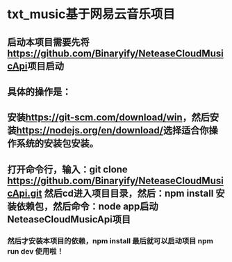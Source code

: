 # txt_music基于网易云音乐项目
## 启动本项目需要先将<a href="https://github.com/Binaryify/NeteaseCloudMusicApi">https://github.com/Binaryify/NeteaseCloudMusicApi</a>项目启动
## 具体的操作是：
## 安装<a href="https://git-scm.com/download/win">https://git-scm.com/download/win</a>，然后安装<a href="https://nodejs.org/en/download/">https://nodejs.org/en/download/</a>选择适合你操作系统的安装包安装。
## 打开命令行，输入：git clone https://github.com/Binaryify/NeteaseCloudMusicApi.git   然后cd进入项目目录，然后：npm install 安装依赖包，然后命令：node app启动NeteaseCloudMusicApi项目
### 然后才安装本项目的依赖，npm install 最后就可以启动项目 npm run dev 使用啦！